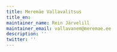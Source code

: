 ```yaml
---
title: Meremäe Vallavalitsus
title_en:
maintainer_name: Rein Järvelill
maintainer_email: vallavanem@meremae.ee
description: ''
twitter: ''
---
```

